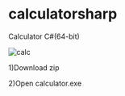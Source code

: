 # calculatorsharp
Calculator C#(64-bit)

![calc](https://user-images.githubusercontent.com/68986785/89920847-9b7f9b80-dc05-11ea-8bdc-59d5e81f893d.PNG)


1)Download zip

2)Open calculator.exe
